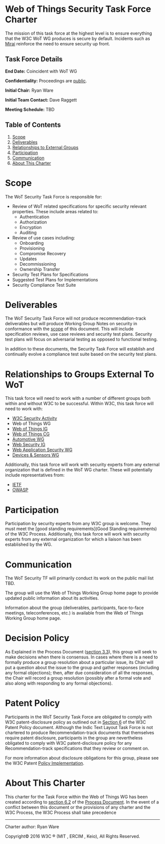 
# Web of Things Security Task Force Charter
The mission of this task force at the highest level is to ensure everything that the W3C WoT WG produces is secure by default.  Incidents such as [Mirai](https://en.wikipedia.org/wiki/Mirai_(malware)) reinforce the need to ensure security up front.

## Task Force Details

**End Date:** Coincident with WoT WG

**Confidentiality:** Proceedings are [public](https://www.w3.org/2005/10/Process-20051014/comm.html#confidentiality-levels).

**Initial Chair:** Ryan Ware

**Initial Team Contact:** Dave Raggett

**Meeting Schedule:** TBD


## Table of Contents
1. [Scope](#scope)
2. [Deliverables](#deliverables)
3. [Relationships to External Groups](#relationships-to-external-groups)
4. [Participation](#participation)
5. [Communication](#communication)
6. [About This Charter](#about-this-charter)

# Scope
The WoT Security Task Force is responsible for:

* Review of WoT related specifications for specific security relevant properties.  These include areas related to:
    * Authentication
    * Authorization
    * Encryption
    * Auditing
* Review of use cases including:
    * Onboarding
    * Provisioning
    * Compromise Recovery
    * Updates
    * Decommissioning
    * Ownership Transfer
* Security Test Plans for Specifications
* Suggested Test Plans for Implementations
* Security Compliance Test Suite

# Deliverables
The WoT Security Task Force will not produce recommendation-track deliverables but will produce Working Group Notes on security in conformance with the [scope](#scope) of this document.  This will include specification reviews, use case reviews and security test plans.  Security test plans will focus on adversarial testing as opposed to functional testing.

In addition to these documents, the Security Task Force will establish and continually evolve a compliance test suite based on the security test plans.

# Relationships to Groups External To WoT
This task force will need to work with a number of different groups both within and without W3C to be successful.  Within W3C, this task force will need to work with:

* [W3C Security Activity](https://www.w3.org/Security/)
* Web of Things WG
* [Web of Things IG](https://www.w3.org/WoT/IG/)
* [Web of Things CG](https://www.w3.org/community/wot/)
* [Automotive WG](https://www.w3.org/auto/wg/)
* [Web Security IG](https://www.w3.org/2011/07/security-ig-charter.html)
* [Web Application Security WG](https://www.w3.org/2011/webappsec/)
* [Devices & Sensors WG](https://www.w3.org/2009/dap/)

Additionally, this task force will work with security experts from any external organization that is defined in the WoT WG charter. These will potentially include representatives from:

* [IETF](http://ietf.org)
* [OWASP](https://www.owasp.org)

# Participation
Participation by security experts from any W3C group is welcome.  They must meet the [good standing requirements](Good Standing requirements) of the W3C Process.  Additionally, this task force will work with security experts from any external organization for which a liaison has been established by the WG.

# Communication
The WoT Security TF will primarily conduct its work on the public mail list TBD.

The group will use the Web of Things Working Group home page to provide updated public information about its activities.

Information about the group (deliverables, participants, face-to-face meetings, teleconferences, etc.) is available from the Web of Things Working Group home page.

# Decision Policy
As Explained in the Process Document ([section 3.3](https://www.w3.org/Consortium/Process/policies#Consensus)), this group will seek to make decisions when there is consensus.  In cases where there is a need to formally produce a group resolution about a particular issue, its Chair will put a question about the issue to the group and gather responses (including any formal objections); then, after due consideration of all the responses, the Chair will record a group resolution (possibly after a formal vote and also along with responding to any formal objections).

# Patent Policy
Participants in the WoT Security Task Force are obligated to comply with W3C patent-disclosure policy as outlined out in [Section 6](http://www.w3.org/Consortium/Patent-Policy/#sec-Disclosure) of the W3C Patent Policy document. Although the Indic Text Layout Task Force is not chartered to produce Recommendation-track documents that themselves require patent disclosure, participants in the group are nevertheless obligated to comply with W3C patent-disclosure policy for any Recommendation-track specifications that they review or comment on.

For more information about disclosure obligations for this group, please see the W3C Patent [Policy Implementation](https://www.w3.org/2004/01/pp-impl/).
# About This Charter
This charter for the Task Force within the Web of Things WG has been created according to [section 6.2](https://www.w3.org/Consortium/Process/groups#GAGeneral) of the [Process Document](https://www.w3.org/Consortium/Process).  In the event of a conflict between this document or the provisions of any charter and the W3C Process, the W3C Process shall take precedence

---
Charter author: Ryan Ware

Copyright© 2016 W3C ® (MIT , ERCIM , Keio), All Rights Reserved.

